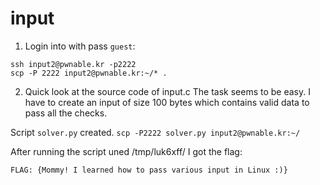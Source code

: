 # input

1. Login into with pass `guest`:
```
ssh input2@pwnable.kr -p2222
scp -P 2222 input2@pwnable.kr:~/* .
```

2. Quick look at the source code of input.c
The task seems to be easy. I have to create an input of size 100 bytes which contains valid data to pass all the checks.

Script ```solver.py``` created.
```scp -P2222 solver.py input2@pwnable.kr:~/```


After running the script uned /tmp/luk6xff/ I got the flag:
```
FLAG: {Mommy! I learned how to pass various input in Linux :)}
```